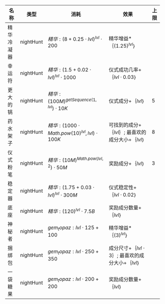 | 名称  | 类型  | 消耗  | 效果  | 上限  |
| --- | --- | --- | --- | --- |
| 精华冷凝器 | nightHunt | ${ 精华: {(8 + 0.25  \cdot  lvl)}^{lvl}  \cdot  200 }$ | 精华增益*｛${(1.25)}^{lvl}$｝ |  |
| 幸运符 | nightHunt | ${ 精华: {(1.5 + 0.02  \cdot  lvl)}^{lvl}  \cdot  1000 }$ | 仪式成功几率+｛$lvl  \cdot  0.03$｝ |  |
| 更大的锅 | nightHunt | ${ 精华: {(100M)}^{getSequence(1, lvl})  \cdot  10K }$ | 仪式成分+｛$lvl$｝ | 5 |
| 药水架子 | nightHunt | ${ 精华: {(1000  \cdot  Math.pow(10)}^{lvl}, lvl)  \cdot  100K }$ | 可找到的成分+｛$lvl$｝; 最喜欢的成分大小+｛$lvl$｝ | 8 |
| 仪式粉笔 | nightHunt | ${ 精华: {(10M)}^{Math.pow(lvl, 2})  \cdot  50M }$ | 奖励成分+｛$lvl$｝ | 3 |
| 稳定器 | nightHunt | ${ 精华: {(1.75 + 0.03  \cdot  lvl)}^{lvl}  \cdot  300M }$ | 仪式稳定性+｛$lvl  \cdot  0.02$｝ |  |
| 底座 | nightHunt | ${ 精华: {(120)}^{lvl}  \cdot  7.5B }$ | 奖励成分数量+｛$lvl$｝ |  |
| 神秘者 | nightHunt | ${ gem_topaz: lvl  \cdot  125 + 100 }$ | 精华增益*｛${(3)}^{lvl}$｝ |  |
| 捆绑包 | nightHunt | ${ gem_topaz: lvl  \cdot  250 + 350 }$ | 成分尺寸+｛$lvl  \cdot  3$｝; 最喜欢的成分大小+｛$lvl$｝ |  |
| 一袋糖果 | nightHunt | ${ gem_topaz: lvl  \cdot  200 + 200 }$ | 奖励成分数量+｛$lvl$｝ |  |
